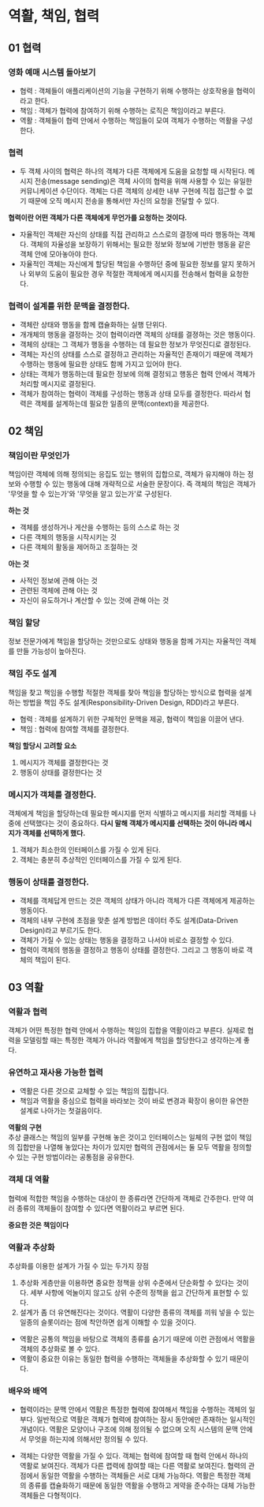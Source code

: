 # 역활, 책임, 협력

## 01 협력

### 영화 예매 시스템 돌아보기

- 협력 : 객체들이 애플리케이션의 기능을 구현하기 위해 수행하는 상호작용을 협력이라고 한다.
- 책임 : 객체가 협력에 참여하기 위해 수행하는 로직은 책임이라고 부른다.
- 역활 : 객체들이 협력 안에서 수행하는 책임들이 모여 객체가 수행하는 역활을 구성한다.

### 협력

- 두 객체 사이의 협력은 하나의 객체가 다른 객체에게 도움을 요청할 때 시작된다. 메시지 전송(message sending)은 객체 사이의 협력을 위해 사용할 수 있는 유일한 커뮤니케이션 수단이다.
객체는 다른 객체의 상세한 내부 구현에 직접 접근할 수 없기 때문에 오직 메시지 전송을 통해서만 자신의 요청을 전달할 수 있다.

**협력이란 어떤 객체가 다른 객체에게 무언가를 요청하는 것이다.** 

- 자율적인 객체란 자신의 상태를 직접 관리하고 스스로의 결정에 따라 행동하는 객체다. 객체의 자율성을 보장하기 위해서는 필요한 정보와 정보에 기반한 행동을 같은 객체 안에 모아놓아야 한다.
- 자율적인 객체는 자신에게 할당된 책임을 수행하던 중에 필요한 정보를 알지 못하거나 외부의 도움이 필요한 경우 적절한 객체에게 메시지를 전송해서 협력을 요청한다.

### 협력이 설계를 위한 문맥을 결정한다.

- 객체란 상태와 행동을 함께 캡슐화하는 실행 단위다.
- 개개체의 행동을 결정하는 것이 협력이라면 객체의 상태를 결졍하는 것은 행동이다.
- 객체의 상태는 그 객체가 행동을 수행하는 데 필요한 정보가 무엇진디로 결정된다.
- 객체는 자신의 상태를 스스로 결정하고 관리하는 자율적인 존재이기 때문에 객체가 수행하는 행동에 필요한 상태도 함께 가지고 있어야 한다.
- 상태는 객체가 행동하는데 필요한 정보에 의해 결정되고 행동은 협력 안에서 객체가 처리할 메시지로 결정된다.
- 객체가 참여하는 협력이 객체를 구성하는 행동과 상태 모두를 결정한다. 따라서 협력은 객체를 설계하는데 필요한 일종의 문맥(context)을 제공한다.

## 02 책임

### 책임이란 무엇인가

책임이란 객체에 의해 정의되는 응집도 있는 행위의 집합으로, 객체가 유지해야 하는 정보와 수행할 수 있는 행동에 대해 개략적으로 서술한 문장이다. 즉 객체의 책임은 객체가 '무엇을 할 수 있는가'와 '무엇을 알고 있는가'로 구성된다.

**하는 것**
- 객체를 생성하거나 게산을 수행하는 등의 스스로 하는 것
- 다른 객체의 행동을 시작시키는 것
- 다른 객체의 활동을 제어하고 조절하는 것

**아는 것**
- 사적인 정보에 관해 아는 것
- 관련된 객체에 관해 아는 것
- 자신이 유도하거나 계산할 수 있는 것에 관해 아는 것

### 책임 할당

정보 전문가에게 책임을 할당하는 것만으로도 상태와 행동을 함께 가지는 자율적인 객체를 만들 가능성이 높아진다.

### 책임 주도 설계

책임을 찾고 책임을 수행할 적절한 객체를 찾아 책임을 할당하는 방식으로 협력을 설계하는 방법을 책임 주도 설계(Responsibility-Driven Design, RDD)라고 부른다.

- 협력 : 객체를 설계하기 위한 구체적인 문맥을 제공, 협력이 책임을 이끌어 낸다.
- 책임 : 협력에 참여할 객체를 결정한다.

**책임 할당시 고려할 요소**

1. 메시지가 객체를 결정한다는 것
2. 행동이 상태를 결정한다는 것

### 메시지가 객체를 결정한다.

객체에게 책임을 할당하는데 필요한 메시지를 먼저 식별하고 메시지를 처리할 객체를 나중에 선택했다는 것이 중요하다. **다시 말해 객체가 메시지를 선택하는 것이 아니라 메시지가 객체를 선택하게 했다.**

1. 객체가 최소한의 인터페이스를 가질 수 있게 된다.
2. 객체는 충분히 추상적인 인터페이스를 가질 수 있게 된다.

### 행동이 상태를 결정한다.

- 객체를 객체답게 만드는 것은 객체의 상태가 아니라 객체가 다른 객체에게 제공하는 행동이다.
- 객체의 내부 구현에 초점을 맞춘 설계 방법은 데이터 주도 설계(Data-Driven Design)라고 부르기도 한다.
- 객체가 가질 수 있는 상태는 행동을 결정하고 나서야 비로소 결정할 수 있다. 
- 협력이 객체의 행동을 결정하고 행동이 상태를 결정한다. 그리고 그 행동이 바로 객체의 책임이 된다.

 ## 03 역활
 
 ### 역활과 협력
 
 객체가 어떤 특정한 협력 안에서 수행하는 책임의 집합을 역활이라고 부른다. 실제로 협력을 모델링할 때는 특정한 객체가 아니라 역활에게 책임을 할당한다고 생각하는게 좋다.
 
 ### 유연하고 재사용 가능한 협력
 
 - 역활은 다른 것으로 교체할 수 있는 책임의 집합니다.
 - 책임과 역활을 중심으로 협력을 바라보는 것이 바로 변경과 확장이 용이한 유연한 설계로 나아가는 첫걸음이다.
 
 **역활의 구현** </br>
 추상 클래스는 책임의 일부를 구현해 놓은 것이고 인터페이스는 일체의 구현 없이 책임의 집합만을 나열해 놓았다는 차이가 있지만 협력의 관점에서는 둘 모두 역활을 정의할 수 있는 구현 방법이라는 공통점을 공유한다.
 
 ### 객체 대 역활
 
 협력에 적합한 책임을 수행하는 대상이 한 종류라면 간단하게 객체로 간주한다. 만약 여러 종류의 객체들이 참여할 수 있다면 역활이라고 부르면 된다.
 
 **중요한 것은 책임이다**
 
 ### 역활과 추상화
 
 추상화를 이용한 설계가 가질 수 있는 두가지 장점
 
 1. 추상화 게층만을 이용하면 중요한 정책을 상위 수준에서 단순화할 수 있다는 것이다. 세부 사항에 억눌이지 않고도 상위 수준의 정책을 쉽고 간단하게 표현할 수 있다.
 2. 설계가 좀 더 유연해진다는 것이다. 역활이 다양한 종류의 객체를 끼워 넣을 수 있는 일종의 슬롯이라는 점에 착안하면 쉽게 이해할 수 있을 것이다.
 
 - 역활은 공통의 책임을 바탕으로 객체의 종류를 숨기기 때문에 이런 관점에서 역활을 객체의 추상화로 볼 수 있다.
 - 역활이 중요한 이유는 동일한 협력을 수행하는 객체들을 추상화할 수 있기 때문이다.

### 배우와 배역

- 협력이라는 문맥 안에서 역활은 특정한 협력에 참여해서 책임을 수행하는 객체의 일부다. 일반적으로 역활은 객체가 협력에 참여하는 잠시 동안에만 존재하는 일시적인 개념이다.
역활은 모양이나 구조에 의해 정의될 수 없으며 오직 시스템의 문맥 안에서 무엇을 하는지에 의해서만 정의될 수 있다.

- 객체는 다양한 역활을 가질 수 있다. 객체는 협력에 참여할 때 협력 안에서 하나의 역활로 보여진다. 객체가 다른 렵력에 참여할 때는 다른 역활로 보여진다.
협력의 관점에서 동일한 역활을 수행하는 객체들은 서로 대체 가능하다. 역활은 특정한 객체의 종류를 캡슐화하기 때문에 동일한 역활을 수행하고 게약을 준수하는 대체 가능한 객체들은 다형적이다.